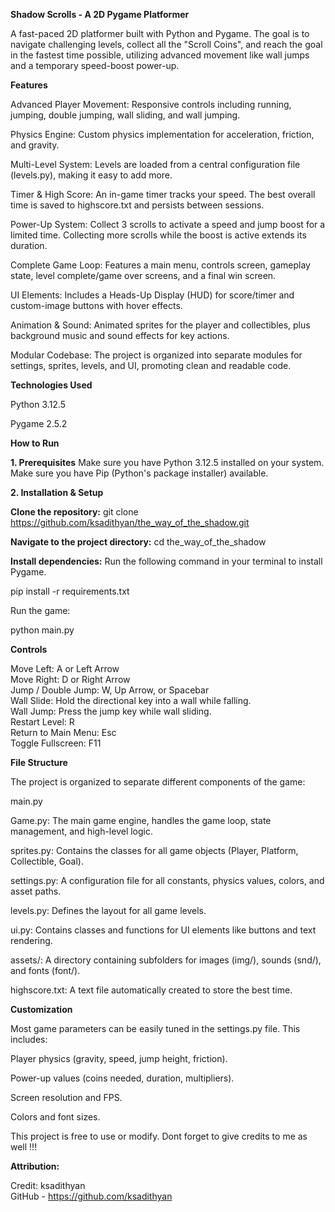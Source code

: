 

**Shadow Scrolls - A 2D Pygame Platformer**

A fast-paced 2D platformer built with Python and Pygame. The goal is to navigate challenging levels, collect all the "Scroll Coins", and reach the goal in the fastest time possible, utilizing advanced movement like wall jumps and a temporary speed-boost power-up.


**Features**

Advanced Player Movement: Responsive controls including running, jumping, double jumping, wall sliding, and wall jumping.

Physics Engine: Custom physics implementation for acceleration, friction, and gravity.

Multi-Level System: Levels are loaded from a central configuration file (levels.py), making it easy to add more.

Timer & High Score: An in-game timer tracks your speed. The best overall time is saved to highscore.txt and persists between sessions.

Power-Up System: Collect 3 scrolls to activate a speed and jump boost for a limited time. Collecting more scrolls while the boost is active extends its duration.

Complete Game Loop: Features a main menu, controls screen, gameplay state, level complete/game over screens, and a final win screen.

UI Elements: Includes a Heads-Up Display (HUD) for score/timer and custom-image buttons with hover effects.

Animation & Sound: Animated sprites for the player and collectibles, plus background music and sound effects for key actions.

Modular Codebase: The project is organized into separate modules for settings, sprites, levels, and UI, promoting clean and readable code.


**Technologies Used**

Python 3.12.5

Pygame 2.5.2


**How to Run**

**1. Prerequisites**
Make sure you have Python 3.12.5 installed on your system.
Make sure you have Pip (Python's package installer) available.


**2. Installation & Setup**

**Clone the repository:**
git clone https://github.com/ksadithyan/the_way_of_the_shadow.git


**Navigate to the project directory:**
cd the_way_of_the_shadow


**Install dependencies:**
Run the following command in your terminal to install Pygame.

pip install -r requirements.txt

Run the game:

python main.py


**Controls**

Move Left: A or Left Arrow\
Move Right: D or Right Arrow\
Jump / Double Jump: W, Up Arrow, or Spacebar\
Wall Slide: Hold the directional key into a wall while falling.\
Wall Jump: Press the jump key while wall sliding.\
Restart Level: R\
Return to Main Menu: Esc\
Toggle Fullscreen: F11


**File Structure**

The project is organized to separate different components of the game:

main.py

Game.py: The main game engine, handles the game loop, state management, and high-level logic.

sprites.py: Contains the classes for all game objects (Player, Platform, Collectible, Goal).

settings.py: A configuration file for all constants, physics values, colors, and asset paths.

levels.py: Defines the layout for all game levels.

ui.py: Contains classes and functions for UI elements like buttons and text rendering.

assets/: A directory containing subfolders for images (img/), sounds (snd/), and fonts (font/).

highscore.txt: A text file automatically created to store the best time.


**Customization**

Most game parameters can be easily tuned in the settings.py file. This includes:

Player physics (gravity, speed, jump height, friction).

Power-up values (coins needed, duration, multipliers).

Screen resolution and FPS.

Colors and font sizes.


This project is free to use or modify. Dont forget to give credits to me as well !!!

**Attribution:**

Credit: ksadithyan\
GitHub - https://github.com/ksadithyan


